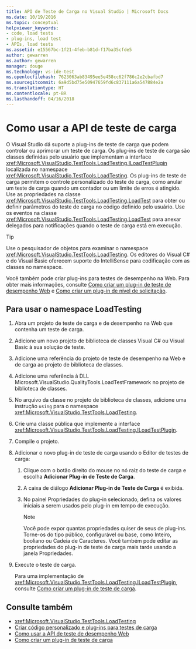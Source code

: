 ```yaml
---
title: API de Teste de Carga no Visual Studio | Microsoft Docs
ms.date: 10/19/2016
ms.topic: conceptual
helpviewer_keywords:
- code, load tests
- plug-ins, load test
- APIs, load tests
ms.assetid: e15567bc-1f21-4feb-b81d-f17ba35cfde5
author: gewarren
ms.author: gewarren
manager: douge
ms.technology: vs-ide-test
ms.openlocfilehash: 7623063ab83495ee5e458cc62f786c2e2cbafbd7
ms.sourcegitcommit: 6a9d5bd75e50947659fd6c837111a6a547884e2a
ms.translationtype: HT
ms.contentlocale: pt-BR
ms.lasthandoff: 04/16/2018
---
```

# <a name="how-to-use-the-load-test-api"></a>Como usar a API de teste de carga

O Visual Studio dá suporte a plug-ins de teste de carga que podem controlar ou aprimorar um teste de carga. Os plug-ins de teste de carga são classes definidas pelo usuário que implementam a interface <xref:Microsoft.VisualStudio.TestTools.LoadTesting.ILoadTestPlugin> localizada no namespace <xref:Microsoft.VisualStudio.TestTools.LoadTesting>. Os plug-ins de teste de carga permitem o controle personalizado do teste de carga, como anular um teste de carga quando um contador ou um limite de erros é atingido. Use as propriedades na classe <xref:Microsoft.VisualStudio.TestTools.LoadTesting.LoadTest> para obter ou definir parâmetros do teste de carga no código definido pelo usuário. Use os eventos na classe <xref:Microsoft.VisualStudio.TestTools.LoadTesting.LoadTest> para anexar delegados para notificações quando o teste de carga está em execução.

> [!TIP]
> Use o pesquisador de objetos para examinar o namespace <xref:Microsoft.VisualStudio.TestTools.LoadTesting>. Os editores do Visual C# e do Visual Basic oferecem suporte do IntelliSense para codificação com as classes no namespace.

Você também pode criar plug-ins para testes de desempenho na Web. Para obter mais informações, consulte [Como criar um plug-in de teste de desempenho Web](../test/how-to-create-a-web-performance-test-plug-in.md) e [Como criar um plug-in de nível de solicitação](../test/how-to-create-a-request-level-plug-in.md).

## <a name="to-use-the-loadtesting-namespace"></a>Para usar o namespace LoadTesting

1.  Abra um projeto de teste de carga e de desempenho na Web que contenha um teste de carga.

2.  Adicione um novo projeto de biblioteca de classes Visual C# ou Visual Basic à sua solução de teste.

3.  Adicione uma referência do projeto de teste de desempenho na Web e de carga ao projeto de biblioteca de classes.

4.  Adicione uma referência à DLL Microsoft.VisualStudio.QualityTools.LoadTestFramework no projeto de biblioteca de classes.

5.  No arquivo da classe no projeto de biblioteca de classes, adicione uma instrução `using` para o namespace <xref:Microsoft.VisualStudio.TestTools.LoadTesting>.

6.  Crie uma classe pública que implemente a interface <xref:Microsoft.VisualStudio.TestTools.LoadTesting.ILoadTestPlugin>.

7.  Compile o projeto.

8.  Adicionar o novo plug-in de teste de carga usando o Editor de testes de carga:

    1.  Clique com o botão direito do mouse no nó raiz do teste de carga e escolha **Adicionar Plug-in de Teste de Carga**.

    2.  A caixa de diálogo **Adicionar Plug-in de Teste de Carga** é exibida.

    3.  No painel Propriedades do plug-in selecionado, defina os valores iniciais a serem usados pelo plug-in em tempo de execução.

        > [!NOTE]
        > Você pode expor quantas propriedades quiser de seus de plug-ins. Torne-os do tipo público, configurável ou base, como Inteiro, booliano ou Cadeia de Caracteres. Você também pode editar as propriedades do plug-in de teste de carga mais tarde usando a janela Propriedades.

9. Execute o teste de carga.

     Para uma implementação de <xref:Microsoft.VisualStudio.TestTools.LoadTesting.ILoadTestPlugin>, consulte [Como criar um plug-in de teste de carga](../test/how-to-create-a-load-test-plug-in.md).

## <a name="see-also"></a>Consulte também

- <xref:Microsoft.VisualStudio.TestTools.LoadTesting>
- [Criar código personalizado e plug-ins para testes de carga](../test/create-custom-code-and-plug-ins-for-load-tests.md)
- [Como usar a API de teste de desempenho Web](../test/how-to-use-the-web-performance-test-api.md)
- [Como criar um plug-in de teste de carga](../test/how-to-create-a-load-test-plug-in.md)